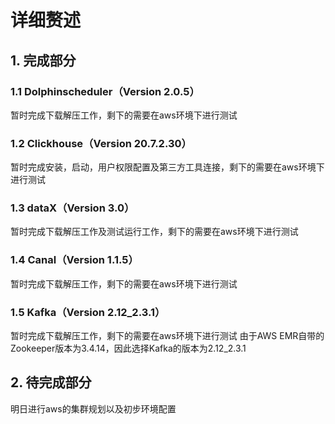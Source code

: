 # 详细赘述

## 1. 完成部分

### 1.1 Dolphinscheduler（Version 2.0.5）
暂时完成下载解压工作，剩下的需要在aws环境下进行测试

### 1.2 Clickhouse（Version 20.7.2.30）
暂时完成安装，启动，用户权限配置及第三方工具连接，剩下的需要在aws环境下进行测试

### 1.3 dataX（Version 3.0）
暂时完成下载解压工作及测试运行工作，剩下的需要在aws环境下进行测试

### 1.4 Canal（Version 1.1.5）
暂时完成下载解压工作，剩下的需要在aws环境下进行测试

### 1.5 Kafka（Version 2.12_2.3.1）
暂时完成下载解压工作，剩下的需要在aws环境下进行测试
由于AWS EMR自带的Zookeeper版本为3.4.14，因此选择Kafka的版本为2.12_2.3.1

## 2. 待完成部分

明日进行aws的集群规划以及初步环境配置

